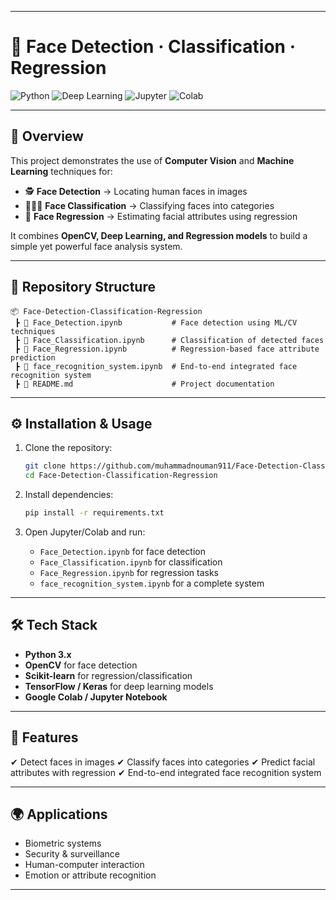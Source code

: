 
---

# 👤 Face Detection · Classification · Regression

![Python](https://img.shields.io/badge/Python-3.x-blue?logo=python)
![Deep Learning](https://img.shields.io/badge/Deep%20Learning-CNN-orange?logo=tensorflow)
![Jupyter](https://img.shields.io/badge/Notebook-Jupyter-orange?logo=jupyter)
![Colab](https://img.shields.io/badge/Google-Colab-yellow?logo=googlecolab)

---

## 📌 Overview

This project demonstrates the use of **Computer Vision** and **Machine Learning** techniques for:

* 🕵️ **Face Detection** → Locating human faces in images
* 🧑‍🤝‍🧑 **Face Classification** → Classifying faces into categories
* 📏 **Face Regression** → Estimating facial attributes using regression

It combines **OpenCV, Deep Learning, and Regression models** to build a simple yet powerful face analysis system.

---

## 📂 Repository Structure

```
📦 Face-Detection-Classification-Regression
 ┣ 📜 Face_Detection.ipynb           # Face detection using ML/CV techniques
 ┣ 📜 Face_Classification.ipynb      # Classification of detected faces
 ┣ 📜 Face_Regression.ipynb          # Regression-based face attribute prediction
 ┣ 📜 face_recognition_system.ipynb  # End-to-end integrated face recognition system
 ┣ 📜 README.md                      # Project documentation
```

---

## ⚙️ Installation & Usage

1. Clone the repository:

   ```bash
   git clone https://github.com/muhammadnouman911/Face-Detection-Classification-Regression.git
   cd Face-Detection-Classification-Regression
   ```

2. Install dependencies:

   ```bash
   pip install -r requirements.txt
   ```

3. Open Jupyter/Colab and run:

   * `Face_Detection.ipynb` for face detection
   * `Face_Classification.ipynb` for classification
   * `Face_Regression.ipynb` for regression tasks
   * `face_recognition_system.ipynb` for a complete system

---

## 🛠️ Tech Stack

* **Python 3.x**
* **OpenCV** for face detection
* **Scikit-learn** for regression/classification
* **TensorFlow / Keras** for deep learning models
* **Google Colab / Jupyter Notebook**

---

## 🚀 Features

✔ Detect faces in images
✔ Classify faces into categories
✔ Predict facial attributes with regression
✔ End-to-end integrated face recognition system

---

## 🌍 Applications

* Biometric systems
* Security & surveillance
* Human-computer interaction
* Emotion or attribute recognition

---

